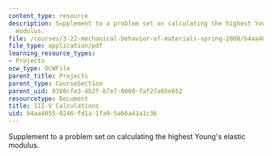 ```yaml
---
content_type: resource
description: Supplement to a problem set on calculating the highest Young's elastic
  modulus.
file: /courses/3-22-mechanical-behavior-of-materials-spring-2008/b4aa40550246fd1a1fa95a66a41a1c36_iii_v_2_attach.pdf
file_type: application/pdf
learning_resource_types:
- Projects
ocw_type: OCWFile
parent_title: Projects
parent_type: CourseSection
parent_uid: 8388cfe3-4b2f-b7e7-0060-faf27a65e652
resourcetype: Document
title: III-V Calculations
uid: b4aa4055-0246-fd1a-1fa9-5a66a41a1c36
---
```

Supplement to a problem set on calculating the highest Young's elastic modulus.

